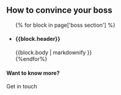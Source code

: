 <section class="boss faqs" style="padding: 100px 0">
  <div class="wave">
  </div>
  <div class="container box-bg">
    <h2 class="alt-header">How to convince your boss</h2>
    <ul class="collapsible">
      {% for block in page['boss section'] %}
      <div class="row"><li {% if forloop.first %} class="open" {% endif %}>
        <div class="col-xs-9 col-xs-offset-2 col-sm-10 col-sm-offset-1">
          <h4>{{block.header}}</h4>
        </div>
        <div class="col-xs-9 col-xs-offset-2 col-sm-10 col-sm-offset-1">
          <div class="answer">{{block.body | markdownify }}</div>
        </div>
      </li></div>
      {%endfor%}
    </ul>
    <h4 class="alt-header">Want to know more?</h4>
    <a class="btn btn-green"><span>Get in touch</span></a>
  </div>
</section>
